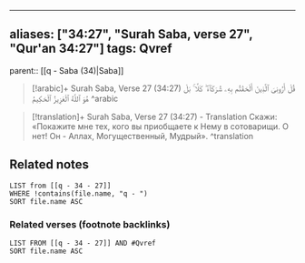
---
aliases: ["34:27", "Surah Saba, verse 27", "Qur'an 34:27"]
tags: Qvref
---

parent:: [[q - Saba (34)|Saba]]

> [!arabic]+ Surah Saba, Verse 27 (34:27)
> <span class="quran-arabic">قُلْ أَرُونِىَ ٱلَّذِينَ أَلْحَقْتُم بِهِۦ شُرَكَآءَ ۖ كَلَّا ۚ بَلْ هُوَ ٱللَّهُ ٱلْعَزِيزُ ٱلْحَكِيمُ</span>
^arabic

> [!translation]+ Surah Saba, Verse 27 (34:27) - Translation
> Скажи: «Покажите мне тех, кого вы приобщаете к Нему в сотоварищи. О нет! Он - Аллах, Могущественный, Мудрый».
^translation



## Related notes
```dataview
LIST from [[q - 34 - 27]]
WHERE !contains(file.name, "q - ")
SORT file.name ASC
```

### Related verses (footnote backlinks)
```dataview
LIST FROM [[q - 34 - 27]] AND #Qvref
SORT file.name ASC
```

